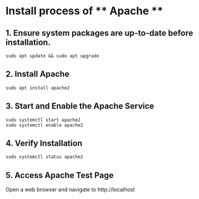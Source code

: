 # Install process of ** Apache **

## 1. Ensure system packages are up-to-date before installation.

```
sudo apt update && sudo apt upgrade
```
## 2. Install Apache

```
sudo apt install apache2 

```
## 3. Start and Enable the Apache Service

```
sudo systemctl start apache2  
sudo systemctl enable apache2

```

## 4. Verify Installation

```
sudo systemctl status apache2 
```
## 5. Access Apache Test Page

Open a web browser and navigate to http://localhost

